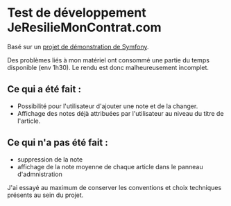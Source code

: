 Test de développement JeResilieMonContrat.com
========================

Basé sur un [projet de démonstration de Symfony](https://github.com/symfony/demo).

Des problèmes liés à mon matériel ont consommé une partie du temps disponible (env 1h30). Le rendu est donc malheureusement incomplet.

Ce qui a été fait : 
------------------

- Possibilité pour l'utilisateur d'ajouter une note et de la changer.
- Affichage des notes déjà attribuées par l'utilisateur au niveau du titre de l'article. 

Ce qui n'a pas été fait : 
-----------------

- suppression de la note
- affichage de la note moyenne de chaque article dans le panneau d'admnistration


J'ai essayé au maximum de conserver les conventions et choix techniques présents au sein du projet.
